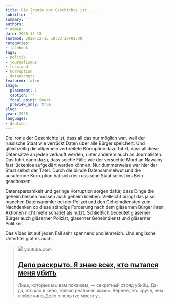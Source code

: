 ```yaml
---
title: Die Ironie der Geschichte ist, ...
subtitle: ''
summary: ''
authors:
- admin
date: 2020-12-15
lastmod: 2020-12-15 18:23:20+01:00
categories:
- facebook
tags:
- politik
- journalismus
- russland
- korruption
- datenschutz
featured: false
image:
  placement: 1
  caption: ''
  focal_point: Smart
  preview_only: true
slug: ''
year: 2020
languages:
- deutsch
---
```


Die Ironie der Geschichte ist, dass all das nur möglich war, weil der russische Staat wie verrückt Daten über alle Bürger speichert. Und gleichzeitig die allgemein verbreitete Korruption dazu führt, dass all diese Datensätze an jeden verkauft werden, unter anderem auch an Journalisten. Das führt dann dazu, dass solche Fälle wie der versuchte Mord an Nawalny fast lückenlos aufgeklärt werden können. Nur dummerweise war hier der Staat selbst der Täter. Durch die blinde Datensammelwut und die ausufernde Korruption hat sich der russische Staat selbst ins Bein geschossen. 

Datensparsamkeit und geringe Korruption sorgen dafür, dass Dinge die geheim bleiben müssen auch geheim bleiben. Vielleicht bringt das ja so manchen Datensammler bei der Polizei und den Geheimdiensten zum Nachdenken ob diese ständige Forderung nach dem gläsernen Bürger ihren Aktionen nicht mehr schadet als nützt. Schließlich bedeutet gläserner Bürger auch gläserner Polizist, gläserner Geheimdienst und gläserner Politiker.

Das Video ist auf jeden Fall sehr spannend und lehrreich. Und englische Untertitel gibt es auch.
> [![](https://i.ytimg.com/vi/smhi6jts97I/maxresdefault.jpg)](https://www.youtube.com/watch?v=smhi6jts97I)
> youtube.com
> ## [Дело раскрыто. Я знаю всех, кто пытался меня убить](https://www.youtube.com/watch?v=smhi6jts97I)
>
>Лица, которые мы вам покажем, — секретный отряд убийц. Да-да, это как в кино, только реальная жизнь. Вернее, это круче, чем любое кино.Дело о попытке моего у...